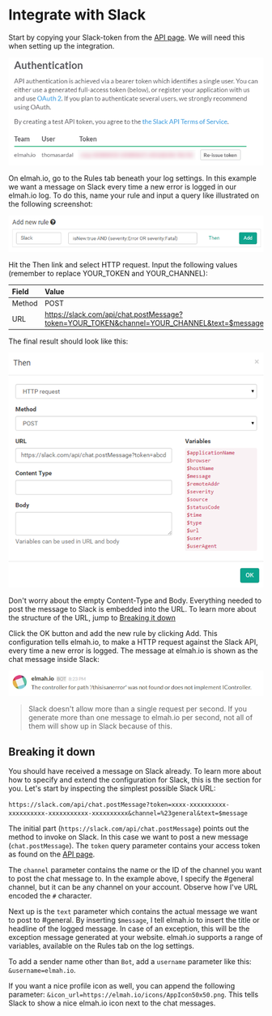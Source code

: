 # Integrate with Slack

Start by copying your Slack-token from the [API page](https://api.slack.com/web). We will need this when setting up the integration.

![Slack Authentication Page](images/slack_authentication_page.png)

On elmah.io, go to the Rules tab beneath your log settings. In this example we want a message on Slack every time a new error is logged in our elmah.io log. To do this, name your rule and input a query like illustrated on the following screenshot:

![Add HTTP Rule](images/add_new_slack_rule.png)

Hit the Then link and select HTTP request. Input the following values (remember to replace YOUR_TOKEN and YOUR_CHANNEL):

| Field | Value |
| :--- | :--- |
| Method | POST |
| URL | https://slack.com/api/chat.postMessage?token=YOUR_TOKEN&channel=YOUR_CHANNEL&text=$message&username=elmah.io |

The final result should look like this:

![HTTP Rule Dialog](images/send_http_request_to_slack.png)

Don't worry about the empty Content-Type and Body. Everything needed to post the message to Slack is embedded into the URL. To learn more about the structure of the URL, jump to [Breaking it down](#breaking-it-down)

Click the OK button and add the new rule by clicking Add. This configuration tells elmah.io, to make a HTTP request against the Slack API, every time a new error is logged. The message at elmah.io is shown as the chat message inside Slack:

![Error on Slack](images/elmah_io_error_on_slack.png)

> Slack doesn't allow more than a single request per second. If you generate more than one message to elmah.io per second, not all of them will show up in Slack because of this.

## Breaking it down

You should have received a message on Slack already. To learn more about how to specify and extend the configuration for Slack, this is the section for you. Let's start by inspecting the simplest possible Slack URL:

`https://slack.com/api/chat.postMessage?token=xxxx-xxxxxxxxxx-xxxxxxxxxx-xxxxxxxxxxx-xxxxxxxxxx&channel=%23general&text=$message`

The initial part (`https://slack.com/api/chat.postMessage`) points out the method to invoke on Slack. In this case we want to post a new message (`chat.postMessage`). The `token` query parameter contains your access token as found on the [API page](https://api.slack.com/web).

The `channel` parameter contains the name or the ID of the channel you want to post the chat message to. In the example above, I specify the #general channel, but it can be any channel on your account. Observe how I've URL encoded the `#` character.

Next up is the `text` parameter which contains the actual message we want to post to #general. By inserting `$message`, I tell elmah.io to insert the title or headline of the logged message. In case of an exception, this will be the exception message generated at your website. elmah.io supports a range of variables, available on the Rules tab on the log settings.

To add a sender name other than `Bot`, add a `username` parameter like this: `&username=elmah.io`.

If you want a nice profile icon as well, you can append the following parameter: `&icon_url=https://elmah.io/icons/AppIcon50x50.png`. This tells Slack to show a nice elmah.io icon next to the chat messages.
